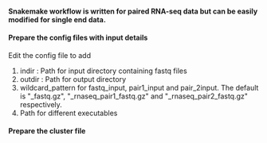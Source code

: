 #### Snakemake workflow is written for paired RNA-seq data but can be easily modified for single end data.

#### Prepare the config files with input details

Edit the config file to add
1. indir : Path for input directory containing fastq files
2. outdir : Path for output directory
3. wildcard_pattern for fastq_input, pair1_input and pair_2input. The default is "_fastq.gz", "_rnaseq_pair1_fastq.gz" and "_rnaseq_pair2_fastq.gz" respectively.
4. Path for different executables

#### Prepare the cluster file
